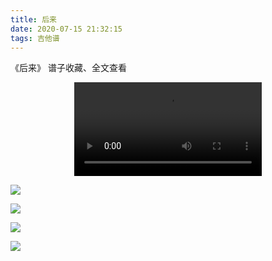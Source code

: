 ```yaml
---
title: 后来
date: 2020-07-15 21:32:15
tags: 吉他谱
---
```


《后来》
谱子收藏、全文查看<!--more-->

<video src="http://files.yournotes.cn/video/%E5%90%8E%E6%9D%A5.mp4" controls="controls" autoplay="autoplay" style="max-width:100%;display:block;margin-left:auto;margin-right:auto;">您的浏览器不支持视频标签</video>

![](https://gitee.com/Jasper-zh/blogImage/raw/master/%E5%90%8E%E6%9D%A5%EF%BC%88%E5%90%89%E4%BB%96%E8%B0%B1%EF%BC%89/%E5%90%8E%E6%9D%A51.png)

![](https://gitee.com/Jasper-zh/blogImage/raw/master/%E5%90%8E%E6%9D%A5%EF%BC%88%E5%90%89%E4%BB%96%E8%B0%B1%EF%BC%89/%E5%90%8E%E6%9D%A52.png)

![](https://gitee.com/Jasper-zh/blogImage/raw/master/%E5%90%8E%E6%9D%A5%EF%BC%88%E5%90%89%E4%BB%96%E8%B0%B1%EF%BC%89/%E5%90%8E%E6%9D%A53.png)

![](https://gitee.com/Jasper-zh/blogImage/raw/master/%E5%90%8E%E6%9D%A5%EF%BC%88%E5%90%89%E4%BB%96%E8%B0%B1%EF%BC%89/%E5%90%8E%E6%9D%A54.png)